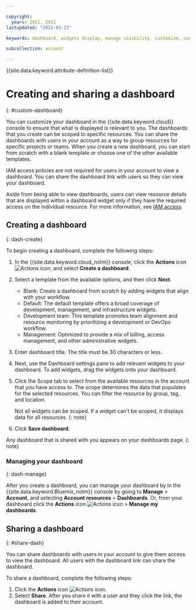 ```yaml
---

copyright:
  years: 2021, 2022
lastupdated: "2022-03-23"

keywords: dashboard, widgets display, manage visibility, customize, console, dashboard templates

subcollection: account

---
```


{{site.data.keyword.attribute-definition-list}}


# Creating and sharing a dashboard
{: #custom-dashboard}

You can customize your dashboard in the {{site.data.keyword.cloud}} console to ensure that what is displayed is relevant to you. The dashboards that you create can be scoped to specific resources. You can share the dashboards with users in your account as a way to group resources for specific projects or teams. When you create a new dashboard, you can start from scratch with a blank template or choose one of the other available templates.

IAM access policies are not required for users in your account to view a dashboard. You can share the dashboard link with users so they can view your dashboard.

Aside from being able to view dashboards, users can view resource details that are displayed within a dashboard widget only if they have the required access on the individual resource. For more information, see [IAM access](/docs/account?topic=account-userroles).

## Creating a dashboard
{: dash-create}

To begin creating a dashboard, complete the following steps:

1. In the {{site.data.keyword.cloud_notm}} console, click the **Actions** icon ![Actions icon](../icons/action-menu-icon.svg "Actions"), and select **Create a dashboard**.
2. Select a template from the available options, and then click **Next**.
   * Blank: Create a dashboard from scratch by adding widgets that align with your workflow.
   * Default: The default template offers a broad coverage of development, management, and infrastructure widgets.
   * Development team: This template promotes team alignment and resource monitoring by prioritizing a development or DevOps workflow.
   * Management: Optimized to provide a mix of billing, access management, and other administrative widgets.
3. Enter dashboard title. The title must be 30 characters or less.
4. Next, use the Dashboard settings pane to add relevant widgets to your dashboard. To add widgets, drag the widgets onto your dashboard.
5. Click the Scope tab to select from the available resources in the account that you have access to. The scope determines the data that populates for the selected resources. You can filter the resource by group, tag, and location.

   Not all widgets can be scoped. If a widget can't be scoped, it displays data for all resources.
   {: note}

6. Click **Save dashboard**.

Any dashboard that is shared with you appears on your dashboards page.
{: note}

### Managing your dashboard
{: dash-manage}

After you create a dashboard, you can manage your dashboard by in the {{site.data.keyword.Bluemix_notm}} console by going to **Manage** > **Account**, and selecting **Account resources** > **Dashboards**. Or, from your dashboard click the **Actions** icon ![Actions icon](../icons/action-menu-icon.svg "Actions") > **Manage my dashboards**.

## Sharing a dashboard
{: #share-dash}

You can share dashboards with users in your account to give them access to view the dashboard. All users with the dashboard link can share the dashboard.

To share a dashboard, complete the following steps:

1. Click the **Actions** icon ![Actions icon](../icons/action-menu-icon.svg "Actions").
1. Select **Share**. After you share it with a user and they click the link, the dashboard is added to their account.
